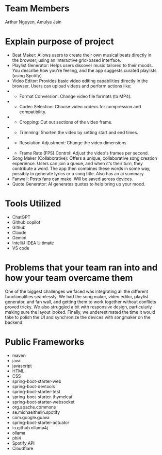 # Team Members
Arthur Nguyen, Amulya Jain
# Explain purpose of project
- Beat Maker: Allows users to create their own musical beats directly in the browser, using an interactive grid-based interface.
- Playlist Generator: Helps users discover music tailored to their moods. You describe how you're feeling, and the app suggests curated playlists (using Spotify).
- Video Editor: Provides basic video editing capabilities directly in the browser. Users can upload videos and perform actions like:
- - Format Conversion: Change video file formats (to MP4).
- - Codec Selection: Choose video codecs for compression and compatibility.
- - Cropping: Cut out sections of the video frame.
- - Trimming: Shorten the video by setting start and end times.
- - Resolution Adjustment: Change the video dimensions.
- - Frame Rate (FPS) Control: Adjust the video's frames per second.
- Song Maker (Collaborative): Offers a unique, collaborative song creation experience. Users can join a queue, and when it's their turn, they contribute a word. The app then combines these words in some way, possibly to generate lyrics or a song title. Also has an ai summary.
- Fanwall: Posts fans can make. Will be saved across devices.
- Quote Generator: AI generates quotes to help bring up your mood.
# Tools Utilized
- ChatGPT
- Github copilot
- Github
- Claude
- Gemini
- IntelliJ IDEA Ultimate
- VS code
# Problems that your team ran into and how your team overcame them
One of the biggest challenges we faced was integrating all the different functionalities seamlessly. We had the song maker, video editor, playlist generator, and fan wall, and getting them to work together without conflicts proved tricky. We also struggled a bit with responsive design, particularly making sure the layout looked. Finally, we underestimated the time it would take to polish the UI and synchronize the devices with songmaker on the backend.
# Public Frameworks
- maven
- java
- javascript
- HTML
- CSS
- spring-boot-starter-web
- spring-boot-devtools
- spring-boot-starter-test
- spring-boot-starter-thymeleaf
- spring-boot-starter-websocket
- org.apache.commons
- se.michaelthelin.spotify
- com.google.guava
- spring-boot-starter-actuator
- io.github.ollama4j
- ollama
- phi4
- Spotify API
- Cloudflare
